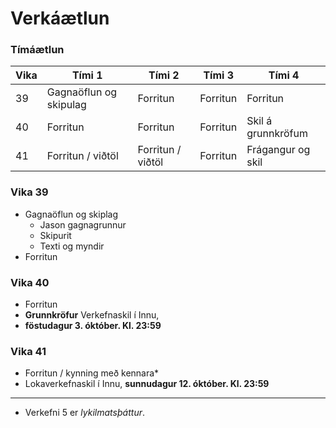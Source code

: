 # Verkáætlun

### Tímáætlun

| Vika | Tími 1  | Tími 2 | Tími 3 | Tími 4 | 
| --- | --- | --- | --- | --- | 
| 39 | Gagnaöflun og skipulag | Forritun | Forritun | Forritun | 
| 40 | Forritun | Forritun | Forritun | Skil á grunnkröfum |
| 41 | Forritun / viðtöl | Forritun / viðtöl | Forritun | Frágangur og skil |

### Vika 39

* Gagnaöflun og skiplag
   * Jason gagnagrunnur
   * Skipurit 
   * Texti og myndir
* Forritun  

### Vika 40
* Forritun
* **Grunnkröfur** Verkefnaskil í Innu,
* **föstudagur 3. óktóber. Kl. 23:59**
  
### Vika 41

* Forritun / kynning með kennara*
* Lokaverkefnaskil í Innu, **sunnudagur 12. óktóber. Kl. 23:59**

---

* Verkefni 5 er _lykilmatsþáttur_. 

<!-- Athugið að ef verkefninu hefur ekki verið skilað fyrir **kl. 8 á mánudagsmorgun 19. maí** (_Deadline_) þá er ekki hægt að fara yfir verkefnið og viðkomandi er _fallinn_ í áfanganum.-->

<!--
### Undirbúningsvinna

Gerið grein fyrir skipulagi og virkni vefsins

#### Efnisyfirlit - _Site map_

_Dæmi miðað við grunnkröfur:_

1. app innihald (__init__)
   * blog.py
   * admin.py
2. blog.py 
   * header, efnisyfirlit með flokkavali
   * main, birtir gögn úr Json skrá
   * aside, sækir gögn úr Json API
3. admin.py
   * header, efnisyfirlit
   * aðgangi lokað með session
   * stjórnborð (_dashboard_)
     * yfirlit yfir alla pósta í töflu. Hægt er að breyta eða eyða póstum
     * síða þar sem hægt er skrifa nýjan póst
     * síða þar sem hægt er að breyta póstum

#### Json gagnagrind

1. tinydb (_default) 
   1. id
   2. flokkur
   3. postur
   4. dagsetning
   5. .....

#### Nýungar

Gerið grein fyrir eigin hönnun og forritun sem ekki er tiltekin í grunnkröfum verkefnisins.

Dæmi:

* Vefurinn verður hýstur á [Pythonanywhere.com](https://www.pythonanywhere.com/)
-->
